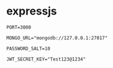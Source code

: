 # expressjs

`PORT=3000`

`MONGO_URL="mongodb://127.0.0.1:27017"`

`PASSWORD_SALT=10`

`JWT_SECRET_KEY="Test123@1234"`
